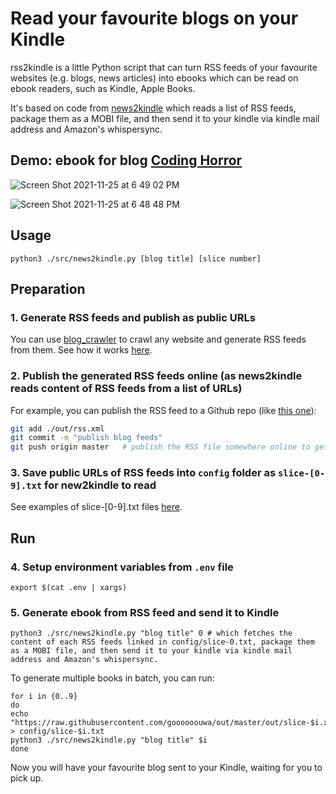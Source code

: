 # Read your favourite blogs on your Kindle

rss2kindle is a little Python script that can turn RSS feeds of your favourite websites (e.g. blogs, news articles) into ebooks which can be read on ebook readers, such as Kindle, Apple Books.

It's based on code from [news2kindle](https://github.com/goooooouwa/news2kindle) which reads a list of RSS feeds, package them as a MOBI file, and then send it to your kindle via kindle mail address and Amazon's whispersync.

## Demo: ebook for blog [Coding Horror](https://blog.codinghorror.com/)

![Screen Shot 2021-11-25 at 6 49 02 PM](https://user-images.githubusercontent.com/1495607/143427994-5eea1a37-2b73-4c71-9858-eed10ea09abd.png)

![Screen Shot 2021-11-25 at 6 48 48 PM](https://user-images.githubusercontent.com/1495607/143427976-0fa33f81-93e6-4271-8562-53cce35bd1e1.png)

## Usage

`python3 ./src/news2kindle.py [blog title] [slice number]`

## Preparation

### 1. Generate RSS feeds and publish as public URLs

You can use [blog_crawler](https://github.com/goooooouwa/blog_crawler) to crawl any website and generate RSS feeds from them. See how it works [here](https://github.com/goooooouwa/blog_crawler/blob/master/README.md).

### 2. Publish the generated RSS feeds online (as news2kindle reads content of RSS feeds from a list of URLs)

For example, you can publish the RSS feed to a Github repo (like [this one](https://github.com/goooooouwa/rss-feeds/tree/master/codinghorror)):

```bash
git add ./out/rss.xml
git commit -m "publish blog feeds"
git push origin master   # publish the RSS file somewhere online to get a public URL
```

### 3. Save public URLs of RSS feeds into `config` folder as `slice-[0-9].txt` for new2kindle to read

See examples of slice-[0-9].txt files [here](https://github.com/goooooouwa/rss2kindle/blob/master/config).

## Run

### 4. Setup environment variables from `.env` file

`export $(cat .env | xargs)`

### 5. Generate ebook from RSS feed and send it to Kindle

```
python3 ./src/news2kindle.py "blog title" 0 # which fetches the content of each RSS feeds linked in config/slice-0.txt, package them as a MOBI file, and then send it to your kindle via kindle mail address and Amazon's whispersync.
```

To generate multiple books in batch, you can run:

```
for i in {0..9}
do
echo "https://raw.githubusercontent.com/goooooouwa/out/master/out/slice-$i.xml" > config/slice-$i.txt
python3 ./src/news2kindle.py "blog title" $i
done
```

Now you will have your favourite blog sent to your Kindle, waiting for you to pick up.
